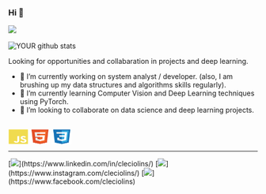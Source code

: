 ### Hi 👋

<img src="https://github.com/cleciobr/devbook/blob/main/design/octocat_github2.gif">

![YOUR github stats](https://github-readme-stats.vercel.app/api?username=cleciobr)

Looking for opportunities and collabaration in projects and deep learning.
- 🔭 I’m currently working on system analyst / developer. (also, I am brushing up my data structures and algorithms skills regularly).
- 🌱 I’m currently learning Computer Vision and Deep Learning techniques using PyTorch.
- 🤝 I’m looking to collaborate on data science and deep learning projects. 

<div style="display: inline_block"><br>
  <img align="center" alt="Rafa-Js" height="30" width="40" src="https://raw.githubusercontent.com/devicons/devicon/master/icons/javascript/javascript-plain.svg"> 
  <img align="center" alt="Rafa-HTML" height="30" width="40" src="https://raw.githubusercontent.com/devicons/devicon/master/icons/html5/html5-original.svg">
  <img align="center" alt="Rafa-CSS" height="30" width="40" src="https://raw.githubusercontent.com/devicons/devicon/master/icons/css3/css3-original.svg">
</div>
<hr>
[<img src="https://img.shields.io/badge/linkedin-%230077B5.svg?&style=for-the-badge&logo=linkedin&logoColor=white" />](https://www.linkedin.com/in/cleciolins/) [<img src = "https://img.shields.io/badge/instagram-%23E4405F.svg?&style=for-the-badge&logo=instagram&logoColor=white"/>](https://www.instagram.com/cleciolins/) [<img src = "https://img.shields.io/badge/facebook-%231877F2.svg?&style=for-the-badge&logo=facebook&logoColor=white"/>](https://www.facebook.com/cleciolins)

